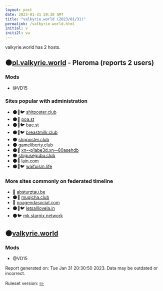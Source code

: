 ```yaml
---
layout: post
date: 2023-01-31 20:30 GMT
title: "valkyrie.world (2023/01/31)"
permalink: /valkyrie-world.html
initial: v
initi2l: va
---
```


valkyrie.world has 2 hosts.

## 🌑[pl.valkyrie.world](https://pl.valkyrie.world) - Pleroma (reports 2 users)

### Mods
 * @VD15

### Sites popular with administration

* 🌑🧸🐦 [shitposter.club](/shitposter-club.html)
* 🌑🧸 [poa.st](/poa-st.html)
* 🌑🧸🐦 [bae.st](/bae-st.html)
* 🌑🧸🐦 [breastmilk.club](/breastmilk-club.html)
* 🌑 [shpposter.club](/shpposter-club.html)
* 🌑 [gameliberty.club](/gameliberty-club.html)
* 🌑🧸 [xn--p1abe3d.xn--80asehdb](/xn--p1abe3d-xn--80asehdb.html)
* 🌑 [shigusegubu.club](/shigusegubu-club.html)
* 🌑🧸 [lain.com](/lain-com.html)
* 🌑🧸🐦 [waifuism.life](/waifuism-life.html)

### More sites commonly on federated timeline

* 🐘 [absturztau.be](/absturztau-be.html)
* 🌑🧸 [mugicha.club](/mugicha-club.html)
* 🐘 [noagendasocial.com](/noagendasocial-com.html)
* 🌑🧸🐦 [letsalllovela.in](/letsalllovela-in.html)
* 🌑🐦 [mk.starnix.network](/mk-starnix-network.html)

## 🌑[valkyrie.world](https://valkyrie.world)

### Mods
 * @VD15

Report generated on: Tue Jan 31 20:30:50 2023. Data may be outdated or incorrect.

Ruleset version: [✏️](/version-pencil)
